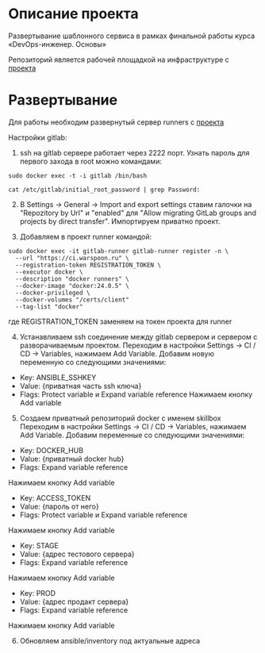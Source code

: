 # Описание проекта
Развертывание шаблонного сервиса в рамках финальной работы курса «DevOps-инженер. Основы»

Репозиторий является рабочей площадкой на инфраструктуре с [проекта](https://github.com/avkoptev/infra.git)

# Развертывание
Для работы необходим развернутый сервер runners c [проекта](https://github.com/avkoptev/infra.git)

Настройки gitlab:
1. ssh на gitlab сервере работает через 2222 порт. Узнать пароль для первого захода в root можно командами:
```shell
sudo docker exec -t -i gitlab /bin/bash
```
```shell 
cat /etc/gitlab/initial_root_password | grep Password:
```

2. В Settings -> General -> Import and export settings ставим галочки на "Repozitory by Url" и "enabled" для "Allow migrating GitLab groups and projects by direct transfer". Импортируем приватно проект.

3. Добавляем в проект runner командой:
```shell
sudo docker exec -it gitlab-runner gitlab-runner register -n \
  --url "https://ci.warspoon.ru" \
  --registration-token REGISTRATION_TOKEN \
  --executor docker \
  --description "docker runners" \
  --docker-image "docker:24.0.5" \
  --docker-privileged \
  --docker-volumes "/certs/client"
  --tag-list "docker"
```
где REGISTRATION_TOKEN заменяем на токен проекта для runner

4. Устанавливаем ssh соединение между gitlab сервером и сервером с разворачиваемым проектом. 
Переходим в настройки Settings -> CI / CD -> Variables, нажимаем Add Variable. Добавим новую переменную со следующими значениями:
* Key: ANSIBLE_SSHKEY
* Value: {приватная часть ssh ключа}
* Flags: Protect variable и Expand variable reference
Нажимаем кнопку Add variable

5. Создаем приватный репозиторий docker с именем skillbox
Переходим в настройки Settings -> CI / CD -> Variables, нажимаем Add Variable. Добавим переменные со следующими значениями:
* Key: DOCKER_HUB
* Value: {приватный docker hub}
* Flags: Expand variable reference
  
Нажимаем кнопку Add variable

* Key: ACCESS_TOKEN
* Value: {пароль от него}
* Flags: Protect variable и Expand variable reference
  
Нажимаем кнопку Add variable


* Key: STAGE
* Value: {адрес тестового сервера}
* Flags: Expand variable reference
  
Нажимаем кнопку Add variable


* Key: PROD
* Value: {адрес продакт сервера}
* Flags: Expand variable reference
  
Нажимаем кнопку Add variable

6. Обновляем ansible/inventory под актуальные адреса
